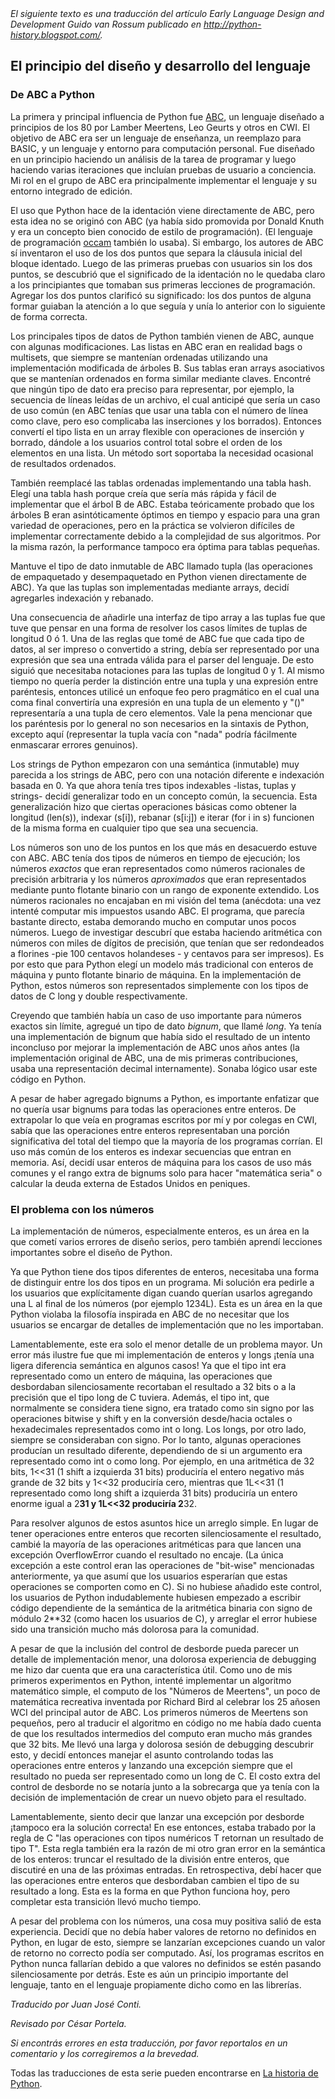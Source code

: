 <html><body><em>El siguiente texto es una traducción del artículo Early Language Design and Development Guido van Rossum publicado en <a href="http://python-history.blogspot.com/" target="_blank">http://python-history.blogspot.com/</a>.</em>

<!--more-->

<h2>El principio del diseño y desarrollo del lenguaje</h2>

<h3>De ABC a Python</h3>

La primera y principal influencia de Python fue <a href="http://homepages.cwi.nl/%7Esteven/abc/" target="_blank">ABC</a>, un lenguaje diseñado a principios de los 80 por Lamber Meertens, Leo Geurts y otros en CWI. El objetivo de ABC era ser un lenguaje de enseñanza, un reemplazo para BASIC, y un lenguaje y entorno para computación personal. Fue diseñado en un principio haciendo un análisis de la tarea de programar y luego haciendo varias iteraciones que incluían pruebas de usuario a conciencia. Mi rol en el grupo de ABC era principalmente implementar el lenguaje y su entorno integrado de edición.



El uso que Python hace de la identación viene directamente de ABC, pero esta idea no se originó con ABC (ya había sido promovida por Donald Knuth y era un concepto bien conocido de estilo de programación). (El lenguaje de programación <a href="http://en.wikipedia.org/wiki/Occam_programming_language" target="_blank">occam</a> también lo usaba). Si embargo, los autores de ABC sí inventaron el uso de los dos puntos que separa la cláusula inicial del bloque identado. Luego de las primeras pruebas con usuarios sin los dos puntos, se descubrió que el significado de la identación no le quedaba claro a los principiantes que tomaban sus primeras lecciones de programación. Agregar los dos puntos clarificó su significado: los dos puntos de alguna formar guiaban la atención a lo que seguía y unía lo anterior con lo siguiente de forma correcta.



Los principales tipos de datos de Python también vienen de ABC, aunque con algunas modificaciones. Las listas en ABC eran en realidad bags o multisets, que siempre se mantenían ordenadas utilizando una implementación modificada de árboles B. Sus tablas eran arrays asociativos que se mantenían ordenados en forma similar mediante claves. Encontré que ningún tipo de dato era preciso para representar, por ejemplo, la secuencia de líneas leídas de un archivo, el cual anticipé que sería un caso de uso común (en ABC tenías que usar una tabla con el número de línea como clave, pero eso complicaba las inserciones y los borrados). Entonces convertí el tipo lista en un array flexible con operaciones de inserción y borrado, dándole a los usuarios control total sobre el orden de los elementos en una lista. Un método sort soportaba la necesidad ocasional de resultados ordenados.



También reemplacé las tablas ordenadas implementando una tabla hash. Elegí una tabla hash porque creía que sería más rápida y fácil de implementar que el árbol B de ABC. Estaba teóricamente probado que los árboles B eran asintóticamente óptimos en tiempo y espacio para una gran variedad de operaciones, pero en la práctica se volvieron difíciles de implementar correctamente debido a la complejidad de sus algoritmos. Por la misma razón, la performance tampoco era óptima para tablas pequeñas.



Mantuve el tipo de dato inmutable de ABC llamado tupla (las operaciones de empaquetado y desempaquetado en Python vienen directamente de ABC). Ya que las tuplas son implementadas mediante arrays, decidí agregarles indexación y rebanado.



Una consecuencia de añadirle una interfaz de tipo array a las tuplas fue que tuve que pensar en una forma de resolver los casos límites de tuplas de longitud 0 ó 1. Una de las reglas que tomé de ABC fue que cada tipo de datos, al ser impreso o convertido a string, debía ser representado por una expresión que sea una entrada válida para el parser del lenguaje. De esto siguió que necesitaba notaciones para las tuplas de longitud 0 y 1. Al mismo tiempo no quería perder la distinción entre una tupla y una expresión entre paréntesis, entonces utilicé un enfoque feo pero pragmático en el cual una coma final convertiría una expresión en una tupla de un elemento y "()" representaría a una tupla de cero elementos. Vale la pena mencionar que los paréntesis por lo general no son necesarios en la sintaxis de Python, excepto aquí (representar la tupla vacía con "nada" podría fácilmente enmascarar errores genuinos).



Los strings de Python empezaron con una semántica (inmutable) muy parecida a los strings de ABC, pero con una notación diferente e indexación basada en 0. Ya que ahora tenía tres tipos indexables -listas, tuplas y strings- decidí generalizar todo en un concepto común, la secuencia. Esta generalización hizo que ciertas operaciones básicas como obtener la longitud (len(s)), indexar (s[i]), rebanar (s[i:j]) e iterar (for i in s) funcionen de la misma forma en cualquier tipo que sea una secuencia.



Los números son uno de los puntos en los que más en desacuerdo estuve con ABC. ABC tenía dos tipos de números en tiempo de ejecución; los números <em>exactos</em> que eran representados como números racionales de precisión arbitraria y los números <em>aproximados</em> que eran representados mediante punto flotante binario con un rango de exponente extendido. Los números racionales no encajaban en mi visión del tema (anécdota: una vez intenté computar mis impuestos usando ABC. El programa, que parecía bastante directo, estaba demorando mucho en computar unos pocos números. Luego de investigar descubrí que estaba haciendo aritmética con números con miles de dígitos de precisión, que tenían que ser redondeados a florines -pie 100 centavos holandeses - y centavos para ser impresos). Es por esto que para Python elegí un modelo más tradicional con enteros de máquina y punto flotante binario de máquina. En la implementación de Python, estos números son representados simplemente con los tipos de datos de C long y double respectivamente.



Creyendo que también había un caso de uso importante para números exactos sin límite, agregué un tipo de dato <em>bignum</em>, que llamé <em>long</em>. Ya tenía una implementación de bignum que había sido el resultado de un intento inconcluso por mejorar la implementación de ABC unos años antes (la implementación original de ABC, una de mis primeras contribuciones, usaba una representación decimal internamente). Sonaba lógico usar este código en Python.



A pesar de haber agregado bignums a Python, es importante enfatizar que no quería usar bignums para todas las operaciones entre enteros. De extrapolar lo que veía en programas escritos por mí y por colegas en CWI, sabía que las operaciones entre enteros representaban una porción significativa del total del tiempo que la mayoría de los programas corrían. El uso más común de los enteros es indexar secuencias que entran en memoria. Así, decidí usar enteros de máquina para los casos de uso más comunes y el rango extra de bignums solo para hacer "matemática seria" o calcular la deuda externa de Estados Unidos en peniques.

<h3>El problema con los números</h3>

La implementación de números, especialmente enteros, es un área en la que cometí varios errores de diseño serios, pero también aprendí lecciones importantes sobre el diseño de Python.



Ya que Python tiene dos tipos diferentes de enteros, necesitaba una forma de distinguir entre los dos tipos en un programa. Mi solución era pedirle a los usuarios que explícitamente digan cuando querían usarlos agregando una L al final de los números (por ejemplo 1234L). Esta es un área en la que Python violaba la filosofía inspirada en ABC de no necesitar que los usuarios se encargar de detalles de implementación que no les importaban.



Lamentablemente, este era solo el menor detalle de un problema mayor. Un error más ilustre fue que mi implementación de enteros y longs ¡tenía una ligera diferencia semántica en algunos casos! Ya que el tipo int era representado como un entero de máquina, las operaciones que desbordaban silenciosamente recortaban el resultado a 32 bits o a la precisión que el tipo long de C tuviera. Además, el tipo int, que normalmente se considera tiene signo, era tratado como sin signo por las operaciones bitwise y shift y en la conversión desde/hacia octales o hexadecimales representados como int o long. Los longs, por otro lado, siempre se consideraban con signo. Por lo tanto, algunas operaciones producían un resultado diferente, dependiendo de si un argumento era representado como int o como long. Por ejemplo, en una aritmética de 32 bits, 1&lt;&lt;31 (1 shift a izquierda 31 bits) produciría el entero negativo más grande de 32 bits y 1&lt;&lt;32 produciría cero, mientras que 1L&lt;&lt;31 (1 representado como long shift a izquierda 31 bits) produciría un entero enorme igual a 2**31 y 1L&lt;&lt;32 produciría 2**32.



Para resolver algunos de estos asuntos hice un arreglo simple. En lugar de tener operaciones entre enteros que recorten silenciosamente el resultado, cambié la mayoría de las operaciones aritméticas para que lancen una excepción OverflowError cuando el resultado no encaje. (La única excepción a este control eran las operaciones de "bit-wise" mencionadas anteriormente, ya que asumí que los usuarios esperarían que estas operaciones se comporten como en C). Si no hubiese añadido este control, los usuarios de Python indudablemente hubiesen empezado a escribir código dependiente de la semántica de la aritmética binaria con signo de módulo 2**32 (como hacen los usuarios de C), y arreglar el error hubiese sido una transición mucho más dolorosa para la comunidad.



A pesar de que la inclusión del control de desborde pueda parecer un detalle de implementación menor, una dolorosa experiencia de debugging me hizo dar cuenta que era una característica útil. Como uno de mis primeros experimentos en Python, intenté implementar un algoritmo matemático simple, el computo de los "Números de Meertens", un poco de matemática recreativa inventada por Richard Bird al celebrar los 25 añosen WCI del principal autor de ABC. Los primeros números de Meertens son pequeños, pero al traducir el algoritmo en código no me había dado cuenta de que los resultados intermedios del computo eran mucho más grandes que 32 bits. Me llevó una larga y dolorosa sesión de debugging descubrir esto, y decidí entonces manejar el asunto controlando todas las operaciones entre enteros y lanzando una excepción siempre que el resultado no pueda ser representado como un long de C. El costo extra del control de desborde no se notaría junto a la sobrecarga que ya tenía con la decisión de implementación de crear un nuevo objeto para el resultado.



Lamentablemente, siento decir que lanzar una excepción por desborde ¡tampoco era la solución correcta! En ese entonces, estaba trabado por la regla de C "las operaciones con tipos numéricos T retornan un resultado de tipo T". Esta regla también era la razón de mi otro gran error en la semántica de los enteros: truncar el resultado de la división entre enteros, que discutiré en una de las próximas entradas. En retrospectiva, debí hacer que las operaciones entre enteros que desbordaban cambien el tipo de su resultado a long. Esta es la forma en que Python funciona hoy, pero completar esta transición llevó mucho tiempo.



A pesar del problema con los números, una cosa muy positiva salió de esta experiencia. Decidí que no debía haber valores de retorno no definidos en Python, en lugar de esto, siempre se lanzarían excepciones cuando un valor de retorno no correcto podía ser computado. Así, los programas escritos en Python nunca fallarían debido a que valores no definidos se estén pasando silenciosamente por detrás. Este es aún un principio importante del lenguaje, tanto en el lenguaje propiamente dicho como en las librerías.



<em>Traducido por Juan José Conti.

Revisado por César Portela.

Si encontrás errores en esta traducción, por favor reportalos en un comentario y los corregiremos a la brevedad.</em>

Todas las traducciones de esta serie pueden encontrarse en <a href="/categoria/aprendiendo-python/historia/" target="_self">La historia de Python</a>.</body></html>